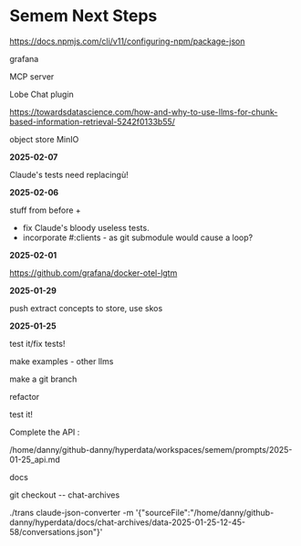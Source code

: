 # Semem Next Steps

https://docs.npmjs.com/cli/v11/configuring-npm/package-json

grafana

MCP server

Lobe Chat plugin

https://towardsdatascience.com/how-and-why-to-use-llms-for-chunk-based-information-retrieval-5242f0133b55/

object store MinIO


**2025-02-07**

Claude's tests need replacingù!

**2025-02-06**

stuff from before +

* fix Claude's bloody useless tests.
* incorporate #:clients - as git submodule would cause a loop?

**2025-02-01**

https://github.com/grafana/docker-otel-lgtm

**2025-01-29**

push extract concepts to store, use skos

**2025-01-25**

test it/fix tests!

make examples - other llms

make a git branch

refactor

test it!

Complete the API :

/home/danny/github-danny/hyperdata/workspaces/semem/prompts/2025-01-25_api.md

docs

git checkout -- chat-archives

./trans claude-json-converter -m '{"sourceFile":"/home/danny/github-danny/hyperdata/docs/chat-archives/data-2025-01-25-12-45-58/conversations.json"}'
